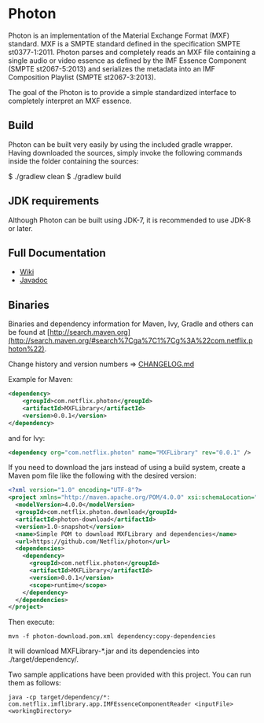 # Photon

Photon is an implementation of the Material Exchange Format (MXF) standard. MXF is a SMPTE standard defined in the
specification SMPTE st0377-1:2011. Photon parses and completely reads an MXF file containing a single audio or video essence
as defined by the IMF Essence Component (SMPTE st2067-5:2013) and serializes the metadata into an IMF Composition
Playlist (SMPTE st2067-3:2013).

The goal of the Photon is to provide a simple standardized interface to completely interpret an MXF essence.

## Build

Photon can be built very easily by using the included gradle wrapper. Having downloaded the sources, simply invoke the
following commands inside the folder containing the sources:

$ ./gradlew clean
$ ./gradlew build

## JDK requirements

Although Photon can be built using JDK-7, it is recommended to use JDK-8 or later.

## Full Documentation

- [Wiki](https://github.com/Netflix/photon/wiki)
- [Javadoc](http://netflix.github.io/photon/)

## Binaries
Binaries and dependency information for Maven, Ivy, Gradle and others can be found at [http://search.maven.org](http://search.maven.org/#search%7Cga%7C1%7Cg%3A%22com.netflix.photon%22).

Change history and version numbers => [CHANGELOG.md](https://github.com/Netflix/photon/blob/master/CHANGELOG.md)

Example for Maven:

```xml
<dependency>
    <groupId>com.netflix.photon</groupId>
    <artifactId>MXFLibrary</artifactId>
    <version>0.0.1</version>
</dependency>
```
and for Ivy:

```xml
<dependency org="com.netflix.photon" name="MXFLibrary" rev="0.0.1" />
```

If you need to download the jars instead of using a build system, create a Maven pom file like the following with the desired version:

```xml
<?xml version="1.0" encoding="UTF-8"?>
<project xmlns="http://maven.apache.org/POM/4.0.0" xsi:schemaLocation="http://maven.apache.org/POM/4.0.0 http://maven.apache.org/xsd/maven-4.0.0.xsd" xmlns:xsi="http://www.w3.org/2001/XMLSchema-instance">
  <modelVersion>4.0.0</modelVersion>
  <groupId>com.netflix.photon.download</groupId>
  <artifactId>photon-download</artifactId>
  <version>1.0-snapshot</version>
  <name>Simple POM to download MXFLibrary and dependencies</name>
  <url>https://github.com/Netflix/photon</url>
  <dependencies>
    <dependency>
      <groupId>com.netflix.photon</groupId>
      <artifactId>MXFLibrary</artifactId>
      <version>0.0.1</version>
      <scope>runtime</scope>
    </dependency>
  </dependencies>
</project>
```

Then execute:

```
mvn -f photon-download.pom.xml dependency:copy-dependencies
```

It will download MXFLibrary-*.jar and its dependencies into ./target/dependency/.

Two sample applications have been provided with this project. You can run them as follows:

```
java -cp target/dependency/*: com.netflix.imflibrary.app.IMFEssenceComponentReader <inputFile> <workingDirectory>
```

